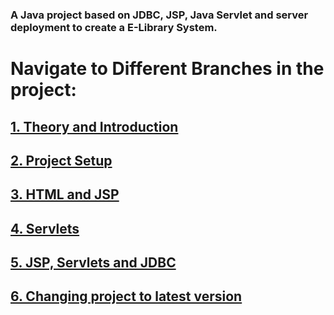 ### A Java project based on JDBC, JSP, Java Servlet and server deployment to create a E-Library System.

# Navigate to Different Branches in the project:

## [1. Theory and Introduction](https://github.com/WilcyWilson/SP-E_Library-Java_JDBC_Servlet-WebDev/tree/theory_1#readme)
## [2. Project Setup](https://github.com/WilcyWilson/CRUD-WebApp/tree/project_setup_2#readme)
## [3. HTML and JSP](https://github.com/WilcyWilson/CRUD-WebApp/tree/html_jsp_3)
## [4. Servlets](https://github.com/WilcyWilson/CRUD-WebApp/tree/servelts_4)
## [5. JSP, Servlets and JDBC](https://github.com/WilcyWilson/CRUD-WebApp/tree/JSP_Servlets_JDBC_5)
## [6. Changing project to latest version](https://github.com/WilcyWilson/CRUD-WebApp/tree/Rework_6)
